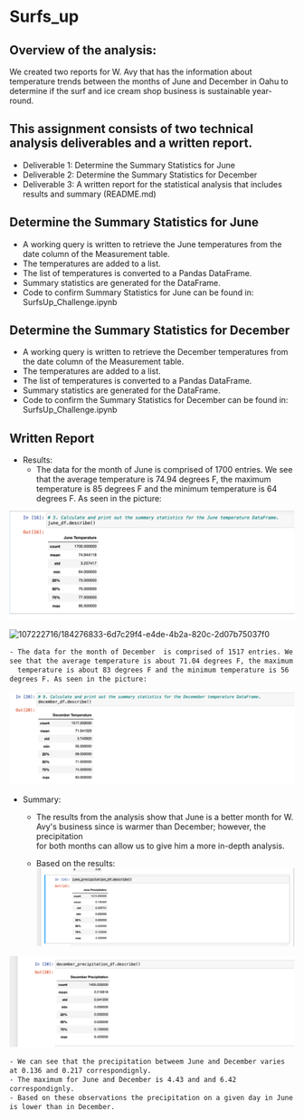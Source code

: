 # Surfs_up

## Overview of the analysis: 
We created two reports for W. Avy that has the information about temperature trends between the months of June and December in Oahu to determine if the surf and ice cream shop business is sustainable year-round. 

## This assignment consists of two technical analysis deliverables and a written report. 
* Deliverable 1: Determine the Summary Statistics for June
* Deliverable 2: Determine the Summary Statistics for December
* Deliverable 3: A written report for the statistical analysis that includes results and summary (README.md)

## Determine the Summary Statistics for June 
* A working query is written to retrieve the June temperatures from the date column of the Measurement table.
* The temperatures are added to a list. 
* The list of temperatures is converted to a Pandas DataFrame. 
* Summary statistics are generated for the DataFrame. 
* Code to confirm  Summary Statistics for June can be found in: SurfsUp_Challenge.ipynb

## Determine the Summary Statistics for December
* A working query is written to retrieve the December temperatures from the date column of the Measurement table.
* The temperatures are added to a list. 
* The list of temperatures is converted to a Pandas DataFrame. 
* Summary statistics are generated for the DataFrame. 
* Code to confirm the Summary Statistics for December can be found in: SurfsUp_Challenge.ipynb

## Written Report
* Results: 
    - The data for the month of June is comprised of 1700 entries. We see that the average temperature is 74.94 degrees F, the maximum temperature is 
      85 degrees F and the minimum temperature is 64 degrees F. As seen in the picture:

![June%20Temperature](https://github.com/cbrito3/surfs_up/blob/main/June%20Temperature.png?raw=true![image])

![107222716/184276833-6d7c29f4-e4de-4b2a-820c-2d07b75037f0](https://user-images.githubusercontent.com/107222716/184276833-6d7c29f4-e4de-4b2a-820c-2d07b75037f0.png)



    - The data for the month of December  is comprised of 1517 entries. We see that the average temperature is about 71.04 degrees F, the maximum 
      temperature is about 83 degrees F and the minimum temperature is 56 degrees F. As seen in the picture:

![December%20Temperature](https://github.com/cbrito3/surfs_up/blob/main/December%20Temperature.png)

* Summary: 

    - The results from the analysis show that June is a better month for W. Avy's business since is warmer than December; however, the precipitation  
      for both months can allow us to give him a more in-depth analysis.  

    - Based on the results:
![June%20Precipitation](https://github.com/cbrito3/surfs_up/blob/main/June%20Precipitation.png?raw=true)

![December%20Precipitation](https://github.com/cbrito3/surfs_up/blob/main/December%20Precipitation.png)


    - We can see that the precipitation betweem June and December varies at 0.136 and 0.217 correspondignly. 
    - The maximum for June and December is 4.43 and and 6.42 correspondignly.
    - Based on these observations the precipitation on a given day in June is lower than in December. 




